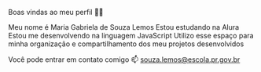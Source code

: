 Boas vindas ao meu perfil 💙💙

Meu nome é Maria Gabriela de Souza Lemos
Estou estudando na Alura
Estou me desenvolvendo na linguagem JavaScript
Utilizo esse espaço para minha organização e compartilhamento dos meu projetos desenvolvidos

Você pode entrar em contato comigo 📫
souza.lemos@escola.pr.gov.br
